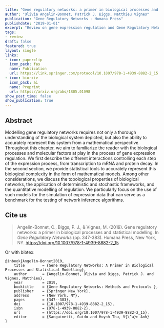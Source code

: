 ```yaml
---
title: "Gene regulatory networks: a primer in biological processes and statistical modelling."
author: "Olivia Angelin-Bonnet, Patrick J. Biggs, Matthieu Vignes"
publication: "Gene Regulatory Networks - Humana Press"
publishdate: "2019-01-01"
excerpt: "Review on gene expression regulation and Gene Regulatory Networks modelling"
tags:
- review
draft: false
featured: true
layout: single
links:
- icon: paperclip
  icon_pack: fas
  name: Publication
  url: https://link.springer.com/protocol/10.1007/978-1-4939-8882-2_15
- icon: biorxiv
  icon_pack: ai
  name: Preprint
  url: https://arxiv.org/abs/1805.01098
show_post_time: false
show_publication: true
---
```


## Abstract

Modelling gene regulatory networks requires not only a thorough understanding of the biological system depicted, but also the ability to accurately represent this system from a mathematical perspective. Throughout this chapter, we aim to familiarize the reader with the biological processes and molecular factors at play in the process of gene expression regulation. We first describe the different interactions controlling each step of the expression process, from transcription to mRNA and protein decay. In the second section, we provide statistical tools to accurately represent this biological complexity in the form of mathematical models. Among other considerations, we discuss the topological properties of biological networks, the application of deterministic and stochastic frameworks, and the quantitative modelling of regulation. We particularly focus on the use of such models for the simulation of expression data that can serve as a benchmark for the testing of network inference algorithms.


## Cite us

> Angelin-Bonnet, O., Biggs, P. J., & Vignes, M. (2019). Gene regulatory networks: a primer in biological processes and statistical modelling. In *Gene Regulatory Networks* (pp. 347-383). Humana Press, New York, NY.
 https://doi.org/10.1007/978-1-4939-8882-2_15

Or with bibtex:

```
@inbook{Angelin-Bonnet2019,
	title        = {Gene Regulatory Networks: A Primer in Biological Processes and Statistical Modelling},
	author       = {Angelin-Bonnet, Olivia and Biggs, Patrick J. and Vignes, Matthieu},
	year         = 2019,
	booktitle    = {Gene Regulatory Networks: Methods and Protocols },
	publisher    = {Springer New York},
	address      = {New York, NY},
	pages        = {347--383},
	doi          = {10.1007/978-1-4939-8882-2_15},
	isbn         = {978-1-4939-8882-2},
	url          = {https://doi.org/10.1007/978-1-4939-8882-2_15},
	editor       = {Sanguinetti, Guido and Huynh-Thu, V{\^a}n Anh}
}
```
